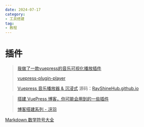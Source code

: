 ```yaml
---
date: 2024-07-17
category:
- 工具搭建
tag:
- 教程
---
```


# 插件

> [我做了一款vuepress的音乐可视化播放插件](https://segmentfault.com/a/1190000041217167)
>
> [vuepress-plugin-player](https://www.npmjs.com/package/vuepress-plugin-player)
>
> [Vuepress 音乐播放器 & 沉浸式](https://blog.rayshine.site/blogs/前端/2022/7/NavPlayer.html)
> 源码：[RayShineHub.github.io](https://github.com/RayShineHub/RayShineHub.github.io/blob/main/src/.vuepress/components/NavPlayer.vue)
>


> [搭建 VuePress 博客，你可能会用到的一些插件](https://segmentfault.com/a/1190000041409173#)
>
> [博客搭建系列 - 冴羽](https://segmentfault.com/a/1190000041627148)


[Markdown 数学符号大全](https://blog.csdn.net/oYinHeZhiGuang/article/details/119943358)